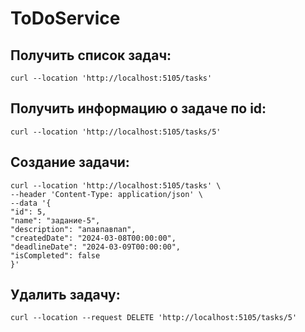 # ToDoService

## Получить список задач:
```text
curl --location 'http://localhost:5105/tasks'
```
## Получить информацию о задаче по id:
```text
curl --location 'http://localhost:5105/tasks/5'
```
## Создание задачи:
```text
curl --location 'http://localhost:5105/tasks' \
--header 'Content-Type: application/json' \
--data '{
"id": 5,
"name": "задание-5",
"description": "апавпавпап",
"createdDate": "2024-03-08T00:00:00",
"deadlineDate": "2024-03-09T00:00:00",
"isCompleted": false
}'
```
## Удалить задачу:
```text
curl --location --request DELETE 'http://localhost:5105/tasks/5'
```